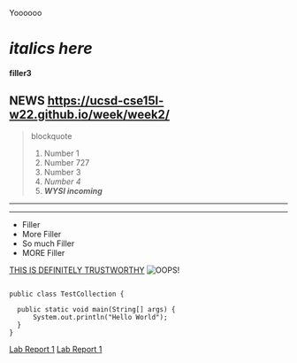 Yoooooo

# _italics here_

**filler3**

## NEWS https://ucsd-cse15l-w22.github.io/week/week2/

> blockquote
> 1. Number 1
> 2. Number 727
> 3. Number 3
> 4. *Number 4*
> 5. ***WYSI incoming***
---
---------
- Filler
- More Filler
- So much Filler
- MORE Filler

[THIS IS DEFINITELY TRUSTWORTHY](https://www.example.com)
![OOPS!](https://pbs.twimg.com/media/EtwksZWVIAEnNJQ.jpg)

```

public class TestCollection {

  public static void main(String[] args) {
      System.out.println("Hello World");
  }
}
```

[Lab Report 1](lab-report-1-week-2.html)
[Lab Report 1](https://potato48.github.io/cse15l-lab-reports/lab-report-1-week-2.html)


